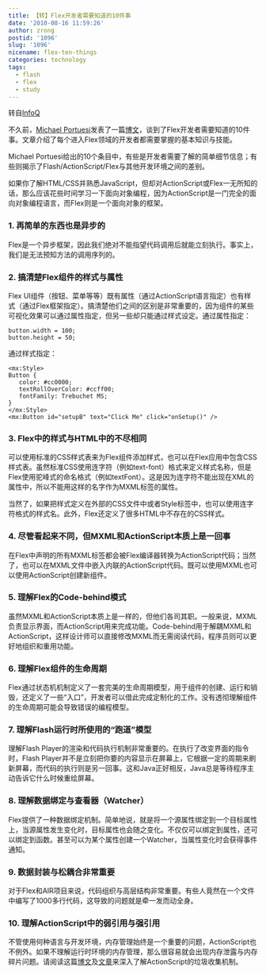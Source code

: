```yaml
---
title: 【转】Flex开发者需要知道的10件事
date: '2010-08-16 11:59:26'
author: zrong
postid: '1096'
slug: '1096'
nicename: flex-ten-things
categories: technology
tags:
  - flash
  - flex
  - study
---
```


转自[InfoQ](http://www.infoq.com/cn/news/2010/02/Flex-ten-things)

不久前，<span id="wjgh">[Michael Portuesi](http://digitaldumptruck.jotabout.com/?author=2 "Michael Portuesi")</span>发表了一篇<span id="xxfi">[博文](http://digitaldumptruck.jotabout.com/?p=39 "博文")</span>，谈到了Flex开发者需要知道的10件事。文章介绍了每个进入Flex领域的开发者都需要掌握的基本知识与技能。

Michael Portuesi给出的10个条目中，有些是开发者需要了解的简单细节信息；有些则揭示了Flash/ActionScript/Flex与其他开发环境之间的差别。

如果你了解HTML/CSS并熟悉JavaScript，但却对ActionScript或Flex一无所知的话，那么应该花些时间学习一下面向对象编程，因为ActionScript是一门完全的面向对象编程语言，而Flex则是一个面向对象的框架。<!--more-->

### 1. 再简单的东西也是异步的

Flex是一个异步框架，因此我们绝对不能指望代码调用后就能立刻执行。事实上，我们是无法预知方法的调用序列的。

### 2. 搞清楚Flex组件的样式与属性

Flex UI组件（按钮、菜单等等）既有属性（通过ActionScript语言指定）也有样式（通过Flex框架指定）。搞清楚他们之间的区别是非常重要的，因为组件的某些可视化效果可以通过属性指定，但另一些却只能通过样式设定。通过属性指定：

    button.width = 100;  
    button.height = 50;

通过样式指定：

    <mx:Style>
    Button {  
       color: #cc0000;  
       textRollOverColor: #ccff00;  
       fontFamily: Trebuchet MS;  
    }  
    </mx:Style> 
    <mx:Button id="setupB" text="Click Me" click="onSetup()" />

### 3. Flex中的样式与HTML中的不尽相同

可以使用标准的CSS样式表来为Flex组件添加样式，也可以在Flex应用中包含CSS样式表。虽然标准CSS使用连字符（例如text-font）格式来定义样式名称，但是Flex使用驼峰式的命名格式（例如textFont）。这是因为连字符不能出现在XML的属性中，所以不能用这样的名字作为MXML标签的属性。

当然了，如果把样式定义在外部的CSS文件中或者Style标签中，也可以使用连字符格式的样式名。此外，Flex还定义了很多HTML中不存在的CSS样式。

### 4. 尽管看起来不同，但MXML和ActionScript本质上是一回事

在Flex中声明的所有MXML标签都会被Flex编译器转换为ActionScript代码；当然了，也可以在MXML文件中嵌入内联的ActionScript代码。既可以使用MXML也可以使用ActionScript创建新组件。

### 5. 理解Flex的Code-behind模式

虽然MXML和ActionScript本质上是一样的，但他们各司其职。一般来说，MXML负责显示界面，而ActionScript用来完成功能。Code-behind用于解耦MXML和ActionScript，这样设计师可以直接修改MXML而无需阅读代码，程序员则可以更好地组织和重用功能。

### 6. 理解Flex组件的生命周期

Flex通过状态机机制定义了一套完美的生命周期模型，用于组件的创建、运行和销毁，还定义了一些“入口”，开发者可以借此完成定制化的工作。没有透彻理解组件的生命周期可能会导致错误的编程模型。

### 7. 理解Flash运行时所使用的“跑道”模型

理解Flash Player的渲染和代码执行机制非常重要的。在执行了改变界面的指令时，Flash Player并不是立刻把你要的内容显示在屏幕上，它根据一定的周期来刷新屏幕，而代码的执行则是另一回事。这和Java正好相反，Java总是等待程序主动告诉它什么时候重绘屏幕。

### 8. 理解数据绑定与查看器（Watcher）

Flex提供了一种数据绑定机制。简单地说，就是将一个源属性绑定到一个目标属性上，当源属性发生变化时，目标属性也会随之变化。不仅仅可以绑定到属性，还可以绑定到函数。甚至可以为某个属性创建一个Watcher，当属性变化时会获得事件通知。

### 9. 数据封装与松耦合非常重要

对于Flex和AIR项目来说，代码组织与高层结构非常重要。有些人竟然在一个文件中编写了1000多行代码，这导致的问题就是牵一发而动全身。

### 10. 理解ActionScript中的弱引用与强引用

不管使用何种语言与开发环境，内存管理始终是一个重要的问题，ActionScript也不例外。如果不理解运行时环境的内存管理，那么很容易就会出现内存泄露与内存碎片问题。请阅读这篇<span id="s9gv">[博文](http://dispatchevent.org/mims/creating-weak-references-in-as3/ "博文")</span>及<span id="o2n8">[文章](http://www.davidpett.com/actionscript-3-managing-memory/ "文章")</span>来深入了解ActionScript的垃圾收集机制。

